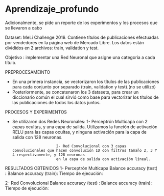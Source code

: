 # Aprendizaje_profundo

Adicionalmente, se pide un reporte de los experimentos y los procesos que se llevaron a cabo 

Dataset: MeLi Challenge 2019. Contiene títulos de publicaciones efectuadas por vendedores en la página web de Mercado Libre.
Los datos están divididos en 2 archivos: train, validation y test.

Objetivo : implementar una Red Neuronal que asigne una categoría a cada título.

PREPROCESAMEINTO
- En una primera instancia, se vectorizaron los títulos de las publicaciones para cada conjunto por separado (train, validation y test).(no se utilizó)
- Posteriormente, se concatenaron los 3 datasets, para crear un diccionario común el cual sirvió como base para vectorizar los títulos de las publicaciones 
de todos los datos juntos.

PROCESOS Y EXPERIMENTOS
- Se utilizaron dos Redes Neuronales: 
                          1- Perceptrón Multicapa con 2 capas ocultas, y una capa de salida. Utilizamos la función de activación RELU para las capas ocultas,
                          y ninguna activación para la capa de salida con 128 neuronas.

                          2- Red Convolucional con 3 capas convolucionales que hacen convolución 1D con filtros tamaño 2, 3 Y 4 respectivamente, y 128 neuronas 
                          en la capa de salida con activación lineal.

RESULTADOS OBTENIDOS
1- Perceptrón Multicapa
                        Balance accuracy (test) :
                        Balance accuracy (train):
                        Tiempo de ejecución:
                        
2- Red Convolucional
                        Balance accuracy (test) :
                        Balance accuracy (train):
                        Tiempo de ejecución:
